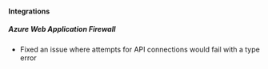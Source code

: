 
#### Integrations

##### Azure Web Application Firewall

- Fixed an issue where attempts for API connections would fail with a type error
